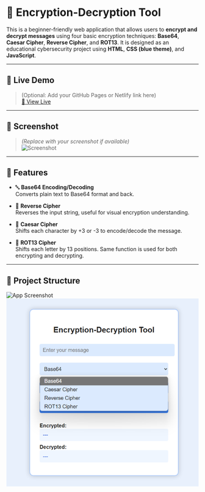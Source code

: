 # 🔐 Encryption-Decryption Tool

This is a beginner-friendly web application that allows users to **encrypt and decrypt messages** using four basic encryption techniques: **Base64**, **Caesar Cipher**, **Reverse Cipher**, and **ROT13**. It is designed as an educational cybersecurity project using **HTML**, **CSS (blue theme)**, and **JavaScript**.

---

## 🚀 Live Demo

> (Optional: Add your GitHub Pages or Netlify link here)  
> [🔗 View Live](https://your-demo-link.com)

---

## 📸 Screenshot

> *(Replace with your screenshot if available)*  
> ![Screenshot](screenshot.png)

---

## 🔧 Features

- 🔤 **Base64 Encoding/Decoding**  
  Converts plain text to Base64 format and back.

- 🔁 **Reverse Cipher**  
  Reverses the input string, useful for visual encryption understanding.

- 🔐 **Caesar Cipher**  
  Shifts each character by +3 or -3 to encode/decode the message.

- 🔄 **ROT13 Cipher**  
  Shifts each letter by 13 positions. Same function is used for both encrypting and decrypting.

---

## 📁 Project Structure

![App Screenshot](encryption1.png)
![App Screenshot](encryption2.png)
